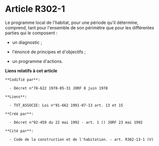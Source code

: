 # Article R302-1

Le programme local de l'habitat, pour une période qu'il détermine, comprend, tant pour l'ensemble de son périmètre que pour
les différentes parties qui le composent :

- un diagnostic ;

- l'énoncé de principes et d'objectifs ;

- un programme d'actions.

**Liens relatifs à cet article**

	**Codifié par**:

	  - Décret n°78-622 1978-05-31 JORF 8 juin 1978

	**Liens**:

	  - TXT_ASSOCIE: Loi n°91-662 1991-07-13 art. 13 et 15

	**Créé par**:

	  - Décret n°92-459 du 22 mai 1992 - art. 1 () JORF 23 mai 1992

	**Cité par**:

	  - Code de la construction et de l'habitation. - art. R302-13-1 (V)
